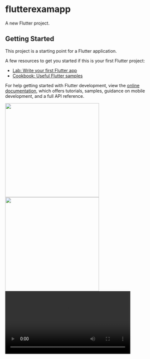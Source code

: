 # flutterexamapp

A new Flutter project.

## Getting Started

This project is a starting point for a Flutter application.

A few resources to get you started if this is your first Flutter project:

- [Lab: Write your first Flutter app](https://docs.flutter.dev/get-started/codelab)
- [Cookbook: Useful Flutter samples](https://docs.flutter.dev/cookbook)

For help getting started with Flutter development, view the
[online documentation](https://docs.flutter.dev/), which offers tutorials,
samples, guidance on mobile development, and a full API reference.


<img src="https://github.com/DarshanPatel311/flutterexamapp/assets/143177575/9948e805-8c1b-4506-a74d-0840df18b33b" width="300">



<img src="https://github.com/DarshanPatel311/flutterexamapp/assets/143177575/ddac9c16-87ee-4d0b-b23f-1aa428fc3d75" width="300">



<video src="" width="400">
